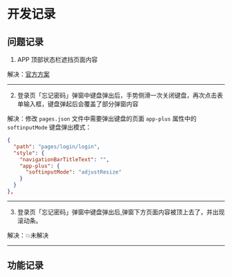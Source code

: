 # 开发记录

## 问题记录

1. APP 顶部状态栏遮挡页面内容

解决：[官方方案](https://uniapp.dcloud.net.cn/collocation/pages.html#customnav)

---

2. 登录页「忘记密码」弹窗中键盘弹出后，手势侧滑一次关闭键盘，再次点击表单输入框，键盘弹起后会覆盖了部分弹窗内容

解决：修改 `pages.json` 文件中需要弹出键盘的页面 `app-plus` 属性中的 `softinputMode` 键盘弹出模式：

```json
{
  "path": "pages/login/login",
  "style": {
    "navigationBarTitleText": "",
    "app-plus": {
      "softinputMode": "adjustResize"
    }
  }
},
```

---

3. 登录页「忘记密码」弹窗中键盘弹出后,弹窗下方页面内容被顶上去了，并出现滚动条。

解决：💥未解决

---

## 功能记录
